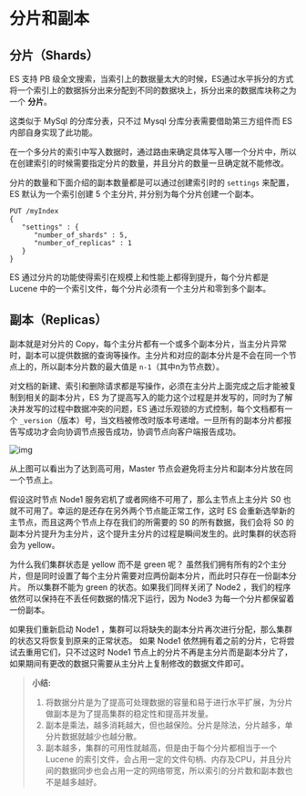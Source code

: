 # 分片和副本

## 分片（Shards）

ES 支持 PB 级全文搜索，当索引上的数据量太大的时候，ES通过水平拆分的方式将一个索引上的数据拆分出来分配到不同的数据块上，拆分出来的数据库块称之为一个 **分片**。

这类似于 MySql 的分库分表，只不过 Mysql 分库分表需要借助第三方组件而 ES 内部自身实现了此功能。

在一个多分片的索引中写入数据时，通过路由来确定具体写入哪一个分片中，所以在创建索引的时候需要指定分片的数量，并且分片的数量一旦确定就不能修改。

分片的数量和下面介绍的副本数量都是可以通过创建索引时的 `settings` 来配置，ES 默认为一个索引创建 5 个主分片, 并分别为每个分片创建一个副本。

```http
PUT /myIndex
{
   "settings" : {
      "number_of_shards" : 5,
      "number_of_replicas" : 1
   }
}
```

ES 通过分片的功能使得索引在规模上和性能上都得到提升，每个分片都是 Lucene 中的一个索引文件，每个分片必须有一个主分片和零到多个副本。

## 副本（Replicas）

副本就是对分片的 Copy，每个主分片都有一个或多个副本分片，当主分片异常时，副本可以提供数据的查询等操作。主分片和对应的副本分片是不会在同一个节点上的，所以副本分片数的最大值是 `n-1`（其中n为节点数）。

对文档的新建、索引和删除请求都是写操作，必须在主分片上面完成之后才能被复制到相关的副本分片，ES 为了提高写入的能力这个过程是并发写的，同时为了解决并发写的过程中数据冲突的问题，ES 通过乐观锁的方式控制，每个文档都有一个 `_version`（版本）号，当文档被修改时版本号递增。一旦所有的副本分片都报告写成功才会向协调节点报告成功，协调节点向客户端报告成功。

![img](https://i.loli.net/2020/04/01/ku6r7PwXnZeog3D.png)

从上图可以看出为了达到高可用，Master 节点会避免将主分片和副本分片放在同一个节点上。

假设这时节点 Node1 服务宕机了或者网络不可用了，那么主节点上主分片 S0 也就不可用了。幸运的是还存在另外两个节点能正常工作，这时 ES 会重新选举新的主节点，而且这两个节点上存在我们的所需要的 S0 的所有数据，我们会将 S0 的副本分片提升为主分片，这个提升主分片的过程是瞬间发生的。此时集群的状态将会为 yellow。

为什么我们集群状态是 yellow 而不是 green 呢？ 虽然我们拥有所有的2个主分片，但是同时设置了每个主分片需要对应两份副本分片，而此时只存在一份副本分片。 所以集群不能为 green 的状态。如果我们同样关闭了 Node2 ，我们的程序依然可以保持在不丢任何数据的情况下运行，因为 Node3 为每一个分片都保留着一份副本。

如果我们重新启动 Node1 ，集群可以将缺失的副本分片再次进行分配，那么集群的状态又将恢复到原来的正常状态。 如果 Node1 依然拥有着之前的分片，它将尝试去重用它们，只不过这时 Node1 节点上的分片不再是主分片而是副本分片了，如果期间有更改的数据只需要从主分片上复制修改的数据文件即可。

> **小结:**
>
> 1. 将数据分片是为了提高可处理数据的容量和易于进行水平扩展，为分片做副本是为了提高集群的稳定性和提高并发量。
> 2. 副本是乘法，越多消耗越大，但也越保险。分片是除法，分片越多，单分片数据就越少也越分散。
> 3. 副本越多，集群的可用性就越高，但是由于每个分片都相当于一个 Lucene 的索引文件，会占用一定的文件句柄、内存及CPU，并且分片间的数据同步也会占用一定的网络带宽，所以索引的分片数和副本数也不是越多越好。